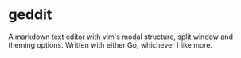 # geddit
A markdown text editor with vim's modal structure, split window and theming options. Written with either Go, whichever I like more.
